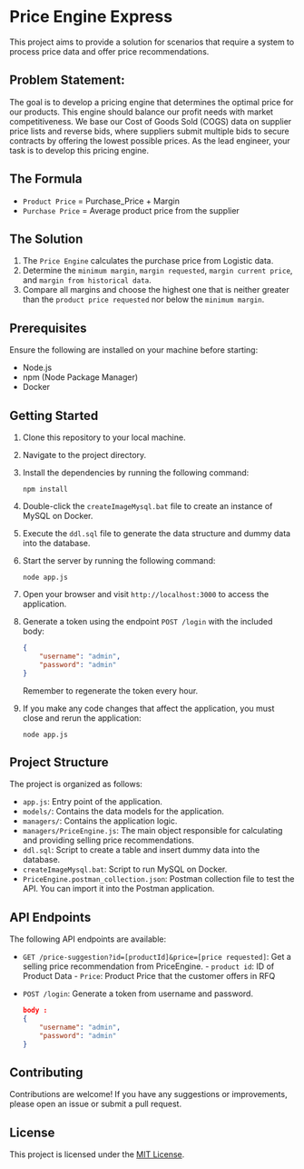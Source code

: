# Price Engine Express

This project aims to provide a solution for scenarios that require a system to process price data and offer price recommendations.

## Problem Statement:
The goal is to develop a pricing engine that determines the optimal price for our products. This engine should balance our profit needs with market competitiveness. We base our Cost of Goods Sold (COGS) data on supplier price lists and reverse bids, where suppliers submit multiple bids to secure contracts by offering the lowest possible prices. As the lead engineer, your task is to develop this pricing engine.

## The Formula
- `Product Price` = Purchase_Price + Margin
- `Purchase Price` = Average product price from the supplier

## The Solution
1. The `Price Engine` calculates the purchase price from Logistic data.
2. Determine the `minimum margin`, `margin requested`, `margin current price`, and `margin from historical data`.
3. Compare all margins and choose the highest one that is neither greater than the `product price requested` nor below the `minimum margin`.

## Prerequisites

Ensure the following are installed on your machine before starting:

- Node.js
- npm (Node Package Manager)
- Docker

## Getting Started

1. Clone this repository to your local machine.
2. Navigate to the project directory.
3. Install the dependencies by running the following command:

    ```shell
    npm install
    ```
4. Double-click the `createImageMysql.bat` file to create an instance of MySQL on Docker.
5. Execute the `ddl.sql` file to generate the data structure and dummy data into the database.
6. Start the server by running the following command:

    ```shell
    node app.js
    ```
7. Open your browser and visit `http://localhost:3000` to access the application.
8. Generate a token using the endpoint `POST /login` with the included body:

    ```JSON
    {
        "username": "admin",
        "password": "admin"
    }
    ```
   Remember to regenerate the token every hour.

9. If you make any code changes that affect the application, you must close and rerun the application:

    ```shell
    node app.js
    ```

## Project Structure

The project is organized as follows:

- `app.js`: Entry point of the application.
- `models/`: Contains the data models for the application.
- `managers/`: Contains the application logic.
- `managers/PriceEngine.js`: The main object responsible for calculating and providing selling price recommendations.
- `ddl.sql`: Script to create a table and insert dummy data into the database.
- `createImageMysql.bat`: Script to run MySQL on Docker.
- `PriceEngine.postman_collection.json`: Postman collection file to test the API. You can import it into the Postman application.

## API Endpoints

The following API endpoints are available:

- `GET /price-suggestion?id=[productId]&price=[price requested]`: Get a selling price recommendation from PriceEngine.
        - `product id`: ID of Product Data
        - `Price`: Product Price that the customer offers in RFQ
- `POST /login`: Generate a token from username and password.

    ```JSON
    body :
    {
        "username": "admin",
        "password": "admin"
    }
    ```

## Contributing

Contributions are welcome! If you have any suggestions or improvements, please open an issue or submit a pull request.

## License

This project is licensed under the [MIT License](LICENSE).
